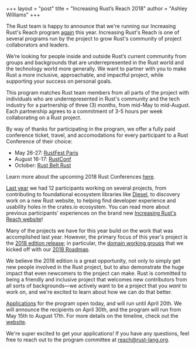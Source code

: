 +++
layout = "post"
title = "Increasing Rust’s Reach 2018"
author = "Ashley Williams"
+++

The Rust team is happy to announce that we're running our Increasing Rust's Reach
program [again] this year. Increasing Rust's Reach is one of several programs run by
the project to grow Rust's community of project collaborators and leaders.

[again]: https://blog.rust-lang.org/2017/06/27/Increasing-Rusts-Reach.html

We’re looking for people inside and outside Rust’s current community from groups and
backgrounds that are underrepresented in the Rust world and the technology world more
generally. We want to partner with you to make Rust a more inclusive, approachable, and
impactful project, while supporting your success on personal goals.

This program matches Rust team members from all parts of the project with individuals
who are underrepresented in Rust's community and the tech industry for a partnership of
three (3) months, from mid-May to mid-August. Each partnership agrees to a commitment of
3-5 hours per week collaborating on a Rust project.

By way of thanks for participating in the program, we offer a fully paid conference ticket,
travel, and accomodations for every participant to a Rust Conference of their choice:

- May 26-27: [RustFest Paris]
- August 16-17: [RustConf]
- October: [Rust Belt Rust]

Learn more about the upcoming 2018 Rust Conferences [here].

[RustFest Paris]: https://paris.rustfest.eu/
[RustConf]: http://rustconf.com/
[Rust Belt Rust]: https://twitter.com/rustbeltrust
[here]: https://blog.rust-lang.org/2018/01/31/The-2018-Rust-Event-Lineup.html

[Last year] we had 12 participants working on several projects, from contributing
to foundational ecosystem libraries like [Diesel], to discovery work on a new Rust
website, to helping find developer experience and usability holes in the crates.io
ecosystem. You can read more about previous participants' experiences on the brand new
[Increasing Rust's Reach website]!

Many of the projects we have for this year build on the work that was accomplished last
year. However, the primary focus of this year's project is the [2018 edition release];
in particular, the [domain working groups] that we kicked off with our [2018 Roadmap]. 

We believe the 2018 edition is a great opportunity, not only to simply get new people
involved in the Rust project, but to also demonstrate the huge impact that even newcomers
to the project can make. Rust is committed to being a friendly and inclusive project
that welcomes new contributors from all sorts of backgrounds—we actively want to be a
project that you *want* to work on, and we're excited to learn about how we can do that
better.

[Applications] for the program open today, and will run until April 20th. We will
announce the recipients on April 30th, and the program will run from May 15th to
August 17th. For more details on the timeline, check out the [website].

We're super excited to get your applications! If you have any questions, feel free to
reach out to the program committee at <a href="mail-to:reach@rust-lang.org">reach@rust-lang.org</a>.

[Last year]: https://blog.rust-lang.org/2017/06/27/Increasing-Rusts-Reach.html
[Diesel]: http://diesel.rs/
[Increasing Rust's Reach website]: http://reach.rust-lang.org/
[2018 edition release]: https://blog.rust-lang.org/2018/03/12/roadmap.html#rust-2018-edition
[domain working groups]: https://internals.rust-lang.org/t/announcing-the-2018-domain-working-groups/6737
[2018 Roadmap]: https://blog.rust-lang.org/2018/03/12/roadmap.html
[Applications]: http://reach.rust-lang.org/#apply
[website]: http://reach.rust-lang.org/#timeline
